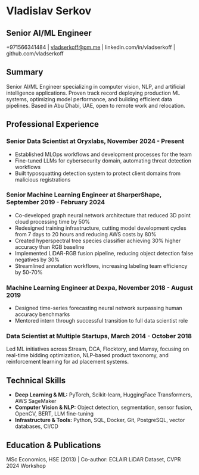 # Vladislav Serkov

## Senior AI/ML Engineer
+971566341484 | vladserkoff@pm.me | linkedin.com/in/vladserkoff | github.com/vladserkoff

## Summary
Senior AI/ML Engineer specializing in computer vision, NLP, and artificial intelligence applications. Proven track record deploying production ML systems, optimizing model performance, and building efficient data pipelines. Based in Abu Dhabi, UAE, open to remote work and relocation.

## Professional Experience

### Senior Data Scientist at Oryxlabs, November 2024 - Present
- Established MLOps workflows and development processes for the team
- Fine-tuned LLMs for cybersecurity domain, automating threat detection workflows
- Built typosquatting detection system to protect client domains from malicious registrations

### Senior Machine Learning Engineer at SharperShape, September 2019 - February 2024
- Co-developed graph neural network architecture that reduced 3D point cloud processing time by 50%
- Redesigned training infrastructure, cutting model development cycles from 7 days to 20 hours and reducing AWS costs by 80%
- Created hyperspectral tree species classifier achieving 30% higher accuracy than RGB baseline
- Implemented LiDAR-RGB fusion pipeline, reducing object detection false negatives by 30%
- Streamlined annotation workflows, increasing labeling team efficiency by 50-70%

### Machine Learning Engineer at Dexpa, November 2018 - August 2019
- Designed time-series forecasting neural network surpassing human accuracy benchmarks
- Mentored intern through successful transition to full data scientist role

### Data Scientist at Multiple Startups, March 2014 - October 2018
Led ML initiatives across Stream, DCA, Flocktory, and Mamsy, focusing on real-time bidding optimization, NLP-based product taxonomy, and reinforcement learning for ad placement systems.

## Technical Skills
- **Deep Learning & ML:** PyTorch, Scikit-learn, HuggingFace Transformers, AWS SageMaker
- **Computer Vision & NLP:** Object detection, segmentation, sensor fusion, OpenCV, BERT, LLM fine-tuning
- **Infrastructure & Tools:** Python, SQL, Docker, Git, PostgreSQL, vector databases, CI/CD

## Education & Publications
MSc Economics, HSE (2013) | Co-author: ECLAIR LiDAR Dataset, CVPR 2024 Workshop
